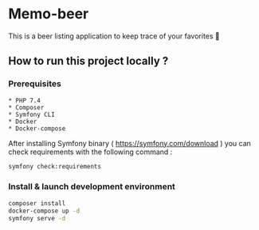 # Memo-beer

This is a beer listing application to keep trace of your favorites 🍺

## How to run this project locally ?

### Prerequisites
    * PHP 7.4
    * Composer
    * Symfony CLI
    * Docker
    * Docker-compose
After installing Symfony binary ( https://symfony.com/download ) you can check requirements with the following command :

```bash
symfony check:requirements
```

### Install & launch development environment
```bash
composer install
docker-compose up -d
symfony serve -d
```